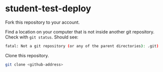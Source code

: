 # student-test-deploy

Fork this repository to your account.



Find a location on your computer that is not inside another git repository. Check with `git status`. Should see:

```bash
fatal: Not a git repository (or any of the parent directories): .git)
```

Clone this repository.

```bash
git clone <github-address>
```





